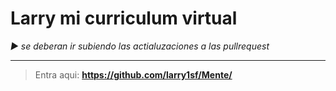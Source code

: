 # Larry mi curriculum virtual 

_▶ se deberan ir subiendo las actialuzaciones a las pullrequest_


---
> Entra aqui: **https://github.com/larry1sf/Mente/**
